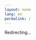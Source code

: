 ```yaml
---
layout: none
lang: en
permalink: /
---
```

<!DOCTYPE html>
<html>
<head>
  <meta charset="utf-8">
  <title>Redirecting...</title>
  <script>
    // 智能语言检测和重定向
    function redirectToLanguage() {
      var userLang = navigator.language || navigator.userLanguage || 'en';
      var isZh = userLang.toLowerCase().indexOf('zh') === 0;
      
      // 检查是否有存储的语言偏好
      var savedLang = localStorage.getItem('preferred-language');
      if (savedLang && (savedLang === 'zh' || savedLang === 'en')) {
        isZh = (savedLang === 'zh');
      }
      
      var redirectUrl = isZh ? '{{ site.baseurl }}/zh/about/' : '{{ site.baseurl }}/en/about/';
      
      // 存储语言偏好
      localStorage.setItem('preferred-language', isZh ? 'zh' : 'en');
      
      window.location.href = redirectUrl;
    }
    
    // 立即执行重定向
    redirectToLanguage();
  </script>
  <!-- 作为后备方案的meta重定向 -->
  <meta http-equiv="refresh" content="1; url={{ site.baseurl }}/en/about/" />
</head>
<body>
  <p>Redirecting...</p>
</body>
</html>
